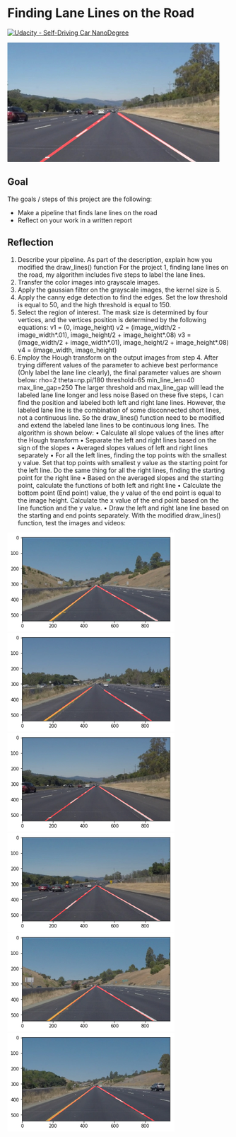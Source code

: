 # **Finding Lane Lines on the Road** 
[![Udacity - Self-Driving Car NanoDegree](https://s3.amazonaws.com/udacity-sdc/github/shield-carnd.svg)](http://www.udacity.com/drive)

<img src="examples/laneLines_thirdPass.jpg" width="480" alt="Combined Image" />

Goal
---

The goals / steps of this project are the following:
* Make a pipeline that finds lane lines on the road
* Reflect on your work in a written report


Reflection
---
1. Describe your pipeline. 
As part of the description, explain how you modified the draw_lines() function
For the project 1, finding lane lines on the road, my algorithm includes five steps to label the lane lines.  
1.	Transfer the color images into grayscale images.  
2.	Apply the gaussian filter on the grayscale images, the kernel size is 5.
3.	Apply the canny edge detection to find the edges.  Set the low threshold is equal to 50, and the high threshold is equal to 150.
4.	Select the region of interest.  The mask size is determined by four vertices, and the vertices position is determined by the following equations:
v1 = (0, image_height)
v2 = (image_width/2 - image_width*.01), image_height/2 + image_height*.08)
v3 = (image_width/2 + image_width*.01), image_height/2 + image_height*.08)
v4 = (image_width, image_height)
5.	Employ the Hough transform on the output images from step 4.  After trying different values of the parameter to achieve best performance (Only label the lane line clearly), the final parameter values are shown below:
rho=2
theta=np.pi/180
threshold=65
min_line_len=40
max_line_gap=250
The larger threshold and max_line_gap will lead the labeled lane line longer and less noise
Based on these five steps, I can find the position and labeled both left and right lane lines.
However, the labeled lane line is the combination of some disconnected short lines, not a continuous line.  So the draw_lines() function need to be modified and extend the labeled lane lines to be continuous long lines.  The algorithm is shown below:
•	Calculate all slope values of the lines after the Hough transform
•	Separate the left and right lines based on the sign of the slopes
•	Averaged slopes values of left and right lines separately
•	For all the left lines, finding the top points with the smallest y value.  Set that top points with smallest y value as the starting point for the left line.  Do the same thing for all the right lines, finding the starting point for the right line
•	Based on the averaged slopes and the starting point, calculate the functions of both left and right line 
•	Calculate the bottom point (End point) value, the y value of the end point is equal to the image height.  Calculate the x value of the end point based on the line function and the y value.
•	Draw the left and right lane line based on the starting and end points separately.
With the modified draw_lines() function, test the images and videos:

![](test_videos_output/1.png)
![](test_videos_output/2.png)
![](test_videos_output/3.png)
![](test_videos_output/4.png)
![](test_videos_output/5.png)
![](test_videos_output/6.png)
